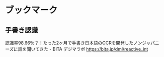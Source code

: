 # ブックマーク

## 手書き認識
認識率98.66％？！たった2ヶ月で手書き日本語のOCRを開発したノンジャパニーズに話を聞いてきた - BITA デジマラボ
https://bita.jp/dml/reactive_int